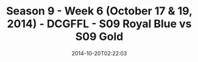 ---
title: Season 9 - Week 6 (October 17 & 19, 2014) - DCGFFL - S09 Royal Blue vs S09
  Gold
teams-score:
- team: _teams/s09-royal-blue-these-hoes-aint-royal.md
  score: 40
- team: _teams/s09-gold.md
  score: 8
mvp: Tyler Fox (Royal), Baxter O'Brien (Gold)
game-ball: N/A
season: 9
week: 6
date: '2014-10-20T02:22:03'
pageid: season-9-week-6-4468-vs-4457
---